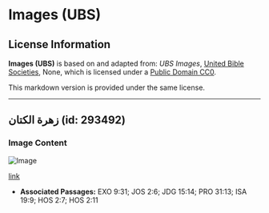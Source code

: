 # Images (UBS)

## License Information

**Images (UBS)** is based on and adapted from: _UBS Images_, [United Bible Societies](https://unitedbiblesocieties.org/), None, which is licensed under a [Public Domain CC0](https://creativecommons.org/public-domain/cc0/).

This markdown version is provided under the same license.



--------------------------------

## زهرة الكتان (id: 293492)

### Image Content

![Image](https://cdn.aquifer.bible/aquifer-content/resources/Media/WEB-0234_flax_flower.jpg)

[link](https://cdn.aquifer.bible/aquifer-content/resources/Media/WEB-0234_flax_flower.jpg)

* **Associated Passages:** EXO 9:31; JOS 2:6; JDG 15:14; PRO 31:13; ISA 19:9; HOS 2:7; HOS 2:11

